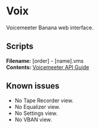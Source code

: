 # Voix
Voicemeeter Banana web interface.

## Scripts

**Filename:** [order] - [name].vms\
**Contents:** [Voicemeeter API Guide](http://vbaudio.jcedeveloppement.com/Download_CABLE/VoicemeeterRemoteAPI.pdf#page=9)

## Known issues

* No Tape Recorder view.
* No Equalizer view.
* No Settings view.
* No VBAN view.
